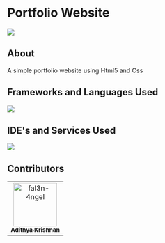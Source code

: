  [](https://fal3n-4ngel.github.io/)
# Portfolio Website

<img src="https://github.com/fal3n-4ngel/fal3n-4ngel.github.io/blob/main/assets/img/portfolio/portfolio-4.jpg" />


## About
 A simple portfolio website using Html5 and Css


## Frameworks and Languages Used
<img src="https://skillicons.dev/icons?i=html,css,bootstrap,js" />

## IDE's and Services Used
<img src="https://skillicons.dev/icons?i=vscode,stackoverflow,figma" />


## Contributors

<!-- readme: contributors -start -->
<table>
<tr>
    <td align="center">
        <a href="https://github.com/fal3n-4ngel">
            <img src="https://avatars.githubusercontent.com/u/79042374?v=4" width="100;" alt="fal3n-4ngel"/>
            <br />
            <sub><b>Adithya Krishnan</b></sub>
        </a>
    </td></tr>
</table>
<!-- readme: contributors -end -->
 
